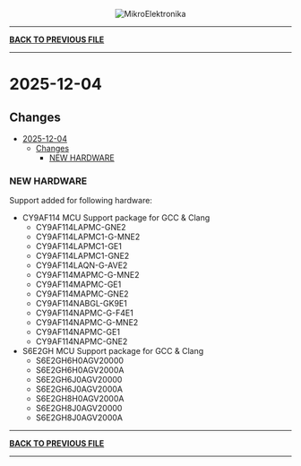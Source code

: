<p align="center">
  <img src="http://www.mikroe.com/img/designs/beta/logo_small.png?raw=true" alt="MikroElektronika"/>
</p>

---

**[BACK TO PREVIOUS FILE](../changelog.md)**

---

# 2025-12-04

## Changes

- [2025-12-04](#2025-12-04)
  - [Changes](#changes)
    - [NEW HARDWARE](#new-hardware)

### NEW HARDWARE

Support added for following hardware:

+ CY9AF114 MCU Support package for GCC & Clang
  + CY9AF114LAPMC-GNE2
  + CY9AF114LAPMC1-G-MNE2
  + CY9AF114LAPMC1-GE1
  + CY9AF114LAPMC1-GNE2
  + CY9AF114LAQN-G-AVE2
  + CY9AF114MAPMC-G-MNE2
  + CY9AF114MAPMC-GE1
  + CY9AF114MAPMC-GNE2
  + CY9AF114NABGL-GK9E1
  + CY9AF114NAPMC-G-F4E1
  + CY9AF114NAPMC-G-MNE2
  + CY9AF114NAPMC-GE1
  + CY9AF114NAPMC-GNE2
+ S6E2GH MCU Support package for GCC & Clang
  + S6E2GH6H0AGV20000
  + S6E2GH6H0AGV2000A
  + S6E2GH6J0AGV20000
  + S6E2GH6J0AGV2000A
  + S6E2GH8H0AGV2000A
  + S6E2GH8J0AGV20000
  + S6E2GH8J0AGV2000A

---

**[BACK TO PREVIOUS FILE](../changelog.md)**

---
